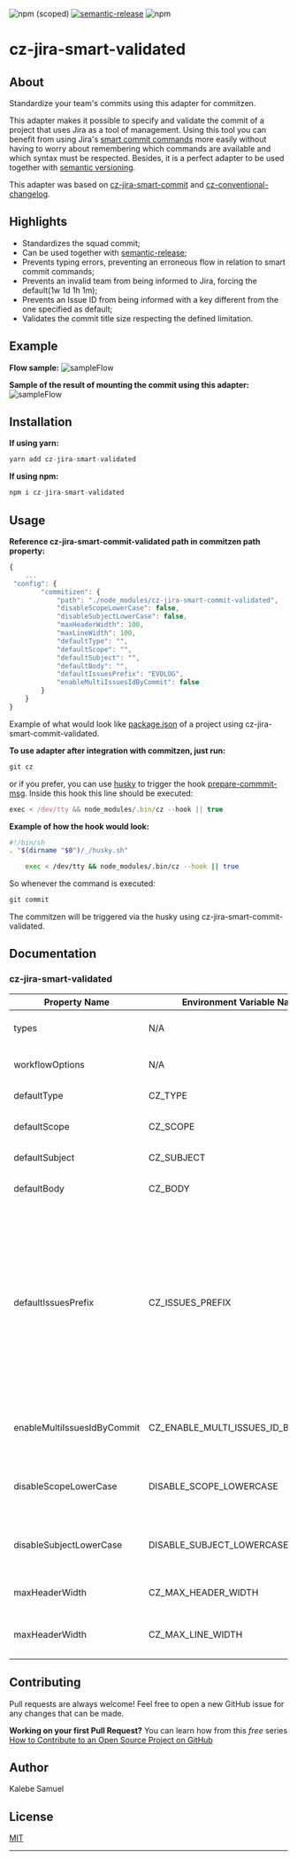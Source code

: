 ![npm (scoped)](https://img.shields.io/npm/v/@react_native_libraries/react-native-network-state-listener) [![semantic-release](https://img.shields.io/badge/%20%20%F0%9F%93%A6%F0%9F%9A%80-semantic--release-e10079.svg)](https://github.com/semantic-release/semantic-release) ![npm](https://img.shields.io/npm/dw/@react_native_libraries/react-native-network-state-listener)

# cz-jira-smart-validated

[](https://raw.githubusercontent.com/react-native-libraries/cz-jira-smart-validated/main/images/banner.jpeg)

## About

Standardize your team's commits using this adapter for commitzen.

This adapter makes it possible to specify and validate the commit of a project that uses Jira as a tool
of management. Using this tool you can benefit from using Jira's [smart commit commands](https://confluence.atlassian.com/fisheye/using-smart-commits-960155400.html#:~:text=%C2%A0-,Smart%20Commit%20commands,transition,-Comment) more easily without having to worry about remembering which commands are available and which syntax must be respected. Besides, it is a perfect adapter to be used together with [semantic versioning](https://github.com/semantic-release/semantic-release).

This adapter was based on [cz-jira-smart-commit](https://github.com/commitizen/cz-jira-smart-commit) and [cz-conventional-changelog](https://github.com/commitizen/cz-conventional-changelog).

## Highlights

-   Standardizes the squad commit;
-   Can be used together with [semantic-release](https://github.com/semantic-release/semantic-release);
-   Prevents typing errors, preventing an erroneous flow in relation to smart commit commands;
-   Prevents an invalid team from being informed to Jira, forcing the default(1w 1d 1h 1m);
-   Prevents an Issue ID from being informed with a key different from the one specified as default;
-   Validates the commit title size respecting the defined limitation.

## Example

**Flow sample:**
![sampleFlow](https://raw.githubusercontent.com/react-native-libraries/cz-jira-smart-validated/main/images/commitExample.jpeg)

**Sample of the result of mounting the commit using this adapter:**
![sampleFlow](https://raw.githubusercontent.com/react-native-libraries/cz-jira-smart-validated/main/images/expectedResult.jpeg)

## Installation

**If using yarn:**

```javascript
yarn add cz-jira-smart-validated
```

**If using npm:**

```javascript
npm i cz-jira-smart-validated
```

## Usage

**Reference cz-jira-smart-commit-validated path in commitzen path property:**

```javascript
{
    ...
 "config": {
        "commitizen": {
            "path": "./node_modules/cz-jira-smart-commit-validated",
            "disableScopeLowerCase": false,
            "disableSubjectLowerCase": false,
            "maxHeaderWidth": 100,
            "maxLineWidth": 100,
            "defaultType": "",
            "defaultScope": "",
            "defaultSubject": "",
            "defaultBody": "",
            "defaultIssuesPrefix": "EVOLOG",
            "enableMultiIssuesIdByCommit": false
        }
    }
}
```

Example of what would look like [package.json](https://gist.github.com/Kalebesamuel/545a5d53d145ffe8e2a29dcaef7a77f1) of a project using cz-jira-smart-commit-validated.

**To use adapter after integration with commitzen, just run:**

```javascript
git cz
```

or if you prefer, you can use [husky](https://www.npmjs.com/package/husky) to trigger the hook [prepare-commmit-msg](https://git-scm.com/book/en/v2/Customizing-Git-Git-Hooks#:~:text=The%20prepare-commit,programmatically%20insert%20information.). Inside this hook this line should be executed:

```javascript
exec < /dev/tty && node_modules/.bin/cz --hook || true
```

**Example of how the hook would look:**

```bash
#!/bin/sh
. "$(dirname "$0")/_/husky.sh"

    exec < /dev/tty && node_modules/.bin/cz --hook || true
```

So whenever the command is executed:

```javascript
git commit
```

The commitzen will be triggered via the husky using cz-jira-smart-commit-validated.

## Documentation

### cz-jira-smart-validated

| Property Name               | Environment Variable Name           | Description                                                                                                                                                                                                                                                                              | Default                                                                                                   |
| --------------------------- | ----------------------------------- | ---------------------------------------------------------------------------------------------------------------------------------------------------------------------------------------------------------------------------------------------------------------------------------------- | --------------------------------------------------------------------------------------------------------- |
| types                       | N/A                                 | Defines the types of changes that can be used.                                                                                                                                                                                                                                           | [conventional-commit-types](https://github.com/commitizen/conventional-commit-types/blob/HEAD/index.json) |
| workflowOptions             | N/A                                 | Defines the workflow options to be triggered in Jira.                                                                                                                                                                                                                                    | [workflowOptions](https://gist.github.com/Kalebesamuel/a20cd50e0e681a54094686a39c24b299)                  |
| defaultType                 | CZ_TYPE                             | Defines the default commit type.                                                                                                                                                                                                                                                         | ""                                                                                                        |
| defaultScope                | CZ_SCOPE                            | Defines the default scope of the commit.                                                                                                                                                                                                                                                 | ""                                                                                                        |
| defaultSubject              | CZ_SUBJECT                          | Defines the default commit subject.                                                                                                                                                                                                                                                      | ""                                                                                                        |
| defaultBody                 | CZ_BODY                             | Defines the default body of the commit.                                                                                                                                                                                                                                                  | ""                                                                                                        |
| defaultIssuesPrefix         | CZ_ISSUES_PREFIX                    | Defines the prefix for the project's Jiras Issue IDs. If the branch name starts with defaultIssuesPrefix, the branch name is seen as the default Jira Issue ID, assuming the branch name is EVOLOG-1234, so when the Issues name is required, the default Issue ID would be EVOLOG-1234. | ""                                                                                                        |
| enableMultiIssuesIdByCommit | CZ_ENABLE_MULTI_ISSUES_ID_BY_COMMIT | Defines whether or not it is possible to report more than one Issue ID per commit.                                                                                                                                                                                                       | false                                                                                                     |
| disableScopeLowerCase       | DISABLE_SCOPE_LOWERCASE             | Disables the passing of characters from scope to lowercase.                                                                                                                                                                                                                              | false                                                                                                     |
| disableSubjectLowerCase     | DISABLE_SUBJECT_LOWERCASE           | Disables the passing of characters from the commit title to lowercase.                                                                                                                                                                                                                   | false                                                                                                     |
| maxHeaderWidth              | CZ_MAX_HEADER_WIDTH                 | Defines how many characters the commit title can be.                                                                                                                                                                                                                                     | 100                                                                                                       |
| maxHeaderWidth              | CZ_MAX_LINE_WIDTH                   | Defines the maximum number of characters per line.                                                                                                                                                                                                                                       | 100                                                                                                       |

## Contributing

Pull requests are always welcome! Feel free to open a new GitHub issue for any changes that can be made.

**Working on your first Pull Request?** You can learn how from this _free_ series [How to Contribute to an Open Source Project on GitHub](https://egghead.io/series/how-to-contribute-to-an-open-source-project-on-github)

## Author

Kalebe Samuel

## License

[MIT](./LICENSE)

---

